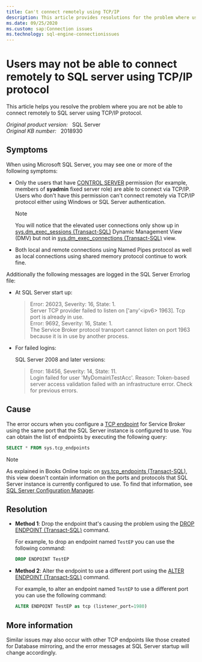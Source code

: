 ```yaml
---
title: Can't connect remotely using TCP/IP
description: This article provides resolutions for the problem where users are not able to connect remotely to SQL Server using TCP/IP protocol.
ms.date: 09/25/2020
ms.custom: sap:Connection issues
ms.technology: sql-engine-connectionissues
---
```


# Users may not be able to connect remotely to SQL server using TCP/IP protocol

This article helps you resolve the problem where you are not be able to connect remotely to SQL server using TCP/IP protocol.

_Original product version:_ &nbsp; SQL Server  
_Original KB number:_ &nbsp; 2018930

## Symptoms

When using Microsoft SQL Server, you may see one or more of the following symptoms:

- Only the users that have [CONTROL SERVER](/sql/relational-databases/security/permissions-database-engine) permission (for example, members of **syadmin** fixed server role) are able to connect via TCP/IP. Users who don't have this permission can't connect remotely via TCP/IP protocol either using Windows or SQL Server authentication.

  > [!NOTE]
  > You will notice that the elevated user connections only show up in [sys.dm_exec_sessions (Transact-SQL)](/sql/relational-databases/system-dynamic-management-views/sys-dm-exec-sessions-transact-sql) Dynamic Management View (DMV) but not in [sys.dm_exec_connections (Transact-SQL)](/sql/relational-databases/system-dynamic-management-views/sys-dm-exec-connections-transact-sql) view.

- Both local and remote connections using Named Pipes protocol as well as local connections using shared memory protocol continue to work fine.

Additionally the following messages are logged in the SQL Server Errorlog file:

- At SQL Server start up:

  > Error: 26023, Severity: 16, State: 1.  
  Server TCP provider failed to listen on ['any'\<ipv6> 1963]. Tcp port is already in use.  
  Error: 9692, Severity: 16, State: 1.  
  The Service Broker protocol transport cannot listen on port 1963 because it is in use by another process.

- For failed logins:

  SQL Server 2008 and later versions:

  > Error: 18456, Severity: 14, State: 11.  
  Login failed for user 'MyDomain\TestAcc'. Reason: Token-based server access validation failed with an infrastructure error. Check for previous errors.

## Cause

The error occurs when you configure a [TCP endpoint](/sql/t-sql/statements/create-endpoint-transact-sql) for Service Broker using the same port that the SQL Server instance is configured to use. You can obtain the list of endpoints by executing the following query:

```sql
SELECT * FROM sys.tcp_endpoints
```

> [!NOTE]
> As explained in Books Online topic on [sys.tcp_endpoints (Transact-SQL)](/sql/relational-databases/system-catalog-views/sys-tcp-endpoints-transact-sql), this view doesn't contain information on the ports and protocols that SQL Server instance is currently configured to use. To find that information, see [SQL Server Configuration Manager](/sql/relational-databases/sql-server-configuration-manager).

## Resolution

- **Method 1**: Drop the endpoint that's causing the problem using the [DROP ENDPOINT (Transact-SQL)](/sql/t-sql/statements/drop-endpoint-transact-sql) command.

  For example, to drop an endpoint named `TestEP` you can use the following command:

    ```sql
    DROP ENDPOINT TestEP
    ```

- **Method 2**: Alter the endpoint to use a different port using the [ALTER ENDPOINT (Transact-SQL)](/sql/t-sql/statements/alter-endpoint-transact-sql) command.

  For example, to alter an endpoint named `TestEP` to use a different port you can use the following command:

    ```sql
    ALTER ENDPOINT TestEP as tcp (listener_port=1980)
    ```

## More information

Similar issues may also occur with other TCP endpoints like those created for Database mirroring, and the error messages at SQL Server startup will change accordingly.
